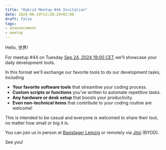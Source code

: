 ```yaml
---
title: "Hybrid Meetup #44 Invitation"
date: 2024-08-19T13:28:29+02:00
draft: false
tags:
- announcement
- meetup
---
```


Hello, 世界!

For meetup #44 on Tuesday [Sep 24, 2024 19:00
CET](https://www.meetup.com/leipzig-golang/events/298066362/) we'll
showcase your daily development tools.

In this format we'll exchange our favorite tools to do our development tasks, including

 - **Your favorite software tools** that streamline your coding process.
 - **Custom scripts or functions** you’ve written to automate repetitive tasks.
 - **Any hardware or desk setup** that boosts your productivity.
 - **Even non-technical items** that contribute to your coding routine are welcome!

This is intended to be casual and everyone is welcomed to share their tool, no matter how small or big it is.

You can join us in person at [Basislager Leipzig](https://www.basislager.co/)
or remotely via [Jitsi](https://meet.jit.si/LeipzigGophers44) (BYOD).

See you!
